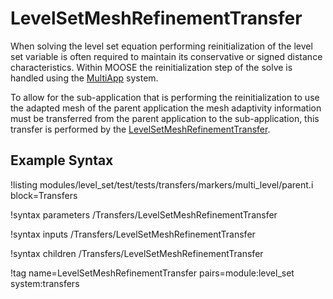 # LevelSetMeshRefinementTransfer

When solving the level set equation performing reinitialization of the level set variable is often required
to maintain its conservative or signed distance characteristics. Within MOOSE the reinitialization step of the solve
is handled using the [MultiApp](/MultiApps/index.md) system.

To allow for the sub-application that is performing the reinitialization to use the adapted mesh of the parent
application the mesh adaptivity information must be transferred from the parent application to the sub-application,
this transfer is performed by the [LevelSetMeshRefinementTransfer](#).

## Example Syntax

!listing modules/level_set/test/tests/transfers/markers/multi_level/parent.i block=Transfers

!syntax parameters /Transfers/LevelSetMeshRefinementTransfer

!syntax inputs /Transfers/LevelSetMeshRefinementTransfer

!syntax children /Transfers/LevelSetMeshRefinementTransfer

!tag name=LevelSetMeshRefinementTransfer pairs=module:level_set system:transfers
